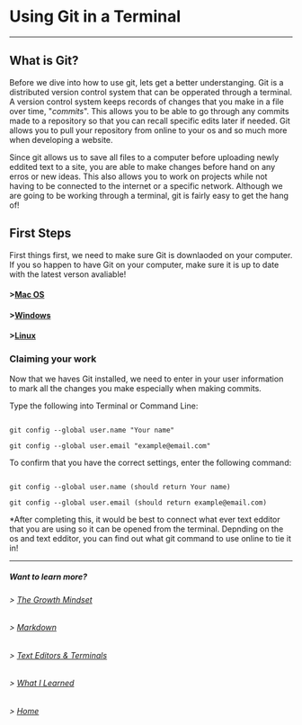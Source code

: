 # Using Git in a Terminal

----

## What is Git?

Before we dive into how to use git, lets get a better understanging. Git is a distributed version control system that can be opperated through a terminal. A version control system keeps records of changes that you make in a file over time, "_commits_". This allows you to be able to go through any commits made to a repository so that you can recall specific edits later if needed. Git allows you to pull your repository from online to your os and so much more when developing a website.

Since git allows us to save all files to a computer before uploading newly eddited text to a site, you are able to make changes before hand on any erros or new ideas. This also allows you to work on projects while not having to be connected to the internet or a specific network. Although we are going to be working through a terminal, git is fairly easy to get the hang of!

## First Steps


First things first, we need to make sure Git is downlaoded on your computer. If you so happen to have Git on your computer, make sure it is up to date with the latest verson avaliable!

#### >[Mac OS](http://git-scm.com/download/mac)

#### >[Windows](http://git-scm.com/download/win)

#### >[Linux](http://git-scm.com/download/linux)

### Claiming your work

Now that we haves Git installed, we need to enter in your user information to mark all the changes you make especially when making commits. 

Type the following into Terminal or Command Line:

```

git config --global user.name "Your name"

git config --global user.email "example@email.com"

```

To confirm that you have the correct settings, enter the following command:

```

git config --global user.name (should return Your name)

git config --global user.email (should return example@email.com)

```

*After completing this, it would be best to connect what ever text edditor that you are using so it can be opened from the terminal. Depnding on the os and text edditor, you can find out what git command to use online to tie it in! 



----

##### Want to learn more?
###### > [_The Growth Mindset_](https://austinnich.github.io/reading-notes)
###### > [_Markdown_](https://austinnich.github.io/reading-notes/markdown)
###### > [_Text Editors & Terminals_](https://austinnich.github.io/reading-notes/texteditors-terminals)
###### > [_What I Learned_](https://austinnich.github.io/reading-notes/whatilearned)

###### > [_Home_](https://austinnich.github.io/reading-notes/home)